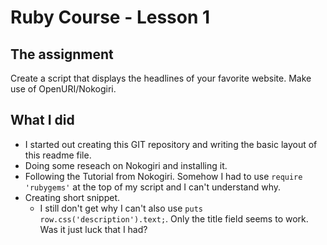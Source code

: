 # Ruby Course - Lesson 1

## The assignment
Create a script that displays the headlines of your favorite website. Make use of OpenURI/Nokogiri.

## What I did
* I started out creating this GIT repository and writing the basic layout of this readme file.
* Doing some reseach on Nokogiri and installing it.
* Following the Tutorial from Nokogiri. Somehow I had to use `require 'rubygems'` at the top of my script and I can't understand why.
* Creating short snippet.
  * I still don't get why I can't also use `puts row.css('description').text;`. Only the title field seems to work. Was it just luck that I had?
